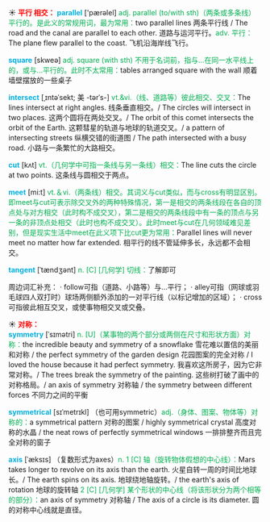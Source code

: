 ☀ <font color="red">**平行 相交：**</font>
<font color="sky blue">**parallel**</font> ['pærəlel] 
<font color="#00b050">adj. parallel (to/with sth)（两条或多条线）平行的。是此义的常规用词，最为常用：</font>two parallel lines 两条平行线 / The road and the canal are parallel to each other. 道路与运河平行。<font color="#00b050">adv. 平行：</font>The plane flew parallel to the coast. 飞机沿海岸线飞行。

<font color="sky blue">**square**</font> [skweə] 
<font color="#00b050">adj. square (with sth) 不用于名词前，指与…在同一水平线上的，或与…平行的。此时不太常用：</font>tables arranged square with the wall 顺着墙壁摆放的一些桌子
           
<font color="sky blue">**intersect**</font> [ˌɪntəˈsekt; 美 -tərˈs-]
<font color="#00b050">vt.&vi.（线、道路等）彼此相交、交叉：</font>The lines intersect at right angles. 线条垂直相交。/ The circles will intersect in two places. 这两个圆将在两处交叉。/ The orbit of this comet intersects the orbit of the Earth. 这颗彗星的轨道与地球的轨道交叉。/ a pattern of intersecting streets 纵横交错的街道图 / The path intersected with a busy road. 小路与一条繁忙的大路相交。

<font color="sky blue">**cut**</font> [kʌt] 
<font color="#00b050">vt.（几何学中可指一条线与另一条线）相交：</font>The line cuts the circle at two points. 这条线与圆相交于两点。

<font color="sky blue">**meet**</font> [mi:t] 
<font color="#00b050">vt.＆vi.（两条线）相交。其词义与cut类似，而与cross有明显区别。即meet与cut可表示除交叉外的两种特殊情况，第一是相交的两条线段在各自的顶点处与对方相交（此时构不成交叉），第二是相交的两条线段中有一条的顶点与另一条的非顶点处相交（此时也构不成交叉）。此时meet与cut在几何领域难见差别，但是现实生活中meet在此义项下比cut更为常用：</font>Parallel lines will never meet no matter how far extended. 相平行的线不管延伸多长，永远都不会相交。
           
<font color="sky blue">**tangent**</font> [ˈtændʒənt]
<font color="#00b050">n. [C] [几何学] 切线：</font>了解即可
          
周边词汇补充：
· follow可指（道路、小路等）与…平行；
· alley可指（网球或羽毛球四人双打时）球场两侧额外添加的一对平行线（以标记增加的区域）；
· cross可指彼此相互交叉，或使事物相交叉或交叠。

☀ <font color="red">**对称：**</font>         
<font color="sky blue">**symmetry**</font> [ˈsɪmətri]
<font color="#00b050">n. [U]（某事物的两个部分或两侧在尺寸和形状方面）对称：</font>the incredible beauty and symmetry of a snowflake 雪花难以置信的美丽和对称 / the perfect symmetry of the garden design 花园图案的完全对称 / I loved the house because it had perfect symmetry. 我喜欢这所房子，因为它非常对称。/ The trees break the symmetry of the painting. 这些树打破了画中的对称格局。/ an axis of symmetry 对称轴 / the symmetry between different forces 不同力之间的平衡
          
<font color="sky blue">**symmetrical**</font> [sɪˈmetrɪkl]
（也可用symmetric）<font color="#00b050">adj.（身体、图案、物体等）对称的：</font>a symmetrical pattern 对称的图案 / highly symmetrical crystal 高度对称的水晶 / the neat rows of perfectly symmetrical windows 一排排整齐而且完全对称的窗子

<font color="sky blue">**axis**</font> [ˈæksɪs]
（复数形式为axes）<font color="#00b050">n. 1 [C] 轴（旋转物体假想的中心线）：</font>Mars takes longer to revolve on its axis than the earth. 火星自转一周的时间比地球长。/ The earth spins on its axis. 地球绕地轴旋转。/ the earth's axis of rotation 地球的旋转轴 <font color="#00b050">2 [C] [几何学] 某个形状的中心线（将该形状分为两个相等的部分）：</font>an axis of symmetry 对称轴 / The axis of a circle is its diameter. 圆的对称中心线就是直径。



